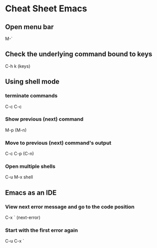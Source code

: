 # Cheat Sheet Emacs

## Open menu bar
M-`

## Check the underlying command bound to keys
C-h k (keys)

## Using shell mode
### terminate commands
C-c C-c
### Show previous (next) command
M-p (M-n)
### Move to previous (next) command's output
C-c C-p (C-n)
### Open multiple shells
C-u M-x shell

## Emacs as an IDE
### View next error message and go to the code position
C-x ` (next-error)
### Start with the first error again
C-u C-x `